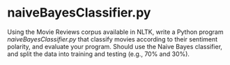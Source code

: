 
# naiveBayesClassifier.py
 Using the Movie Reviews corpus available in NLTK, write a Python program *naiveBayesClassifier.py* that classify movies according to their sentiment polarity, and evaluate your program. Should use the Naive Bayes classifier, and split the data into training and testing (e.g., 70\% and 30\%).
